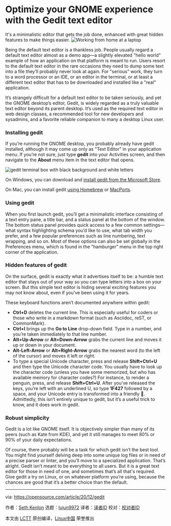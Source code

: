 [#]: collector: (lujun9972)
[#]: translator: ( )
[#]: reviewer: ( )
[#]: publisher: ( )
[#]: url: ( )
[#]: subject: (Optimize your GNOME experience with the Gedit text editor)
[#]: via: (https://opensource.com/article/20/12/gedit)
[#]: author: (Seth Kenlon https://opensource.com/users/seth)

Optimize your GNOME experience with the Gedit text editor
======
It's a minimalistic editor that gets the job done, enhanced with great
hidden features to make things easier.
![Working from home at a laptop][1]

Being the default text editor is a thankless job. People usually regard a default text editor almost as a demo app—a slightly elevated "hello world" example of how an application on that platform is meant to run. Users resort to the default text editor in the rare occasions they need to dump some text into a file they’ll probably never look at again. For "serious" work, they turn to a word processor or an IDE, or an editor in the terminal, or at least a different text editor that has to be downloaded and installed like a "real" application.

It’s strangely difficult for a default text editor to be taken seriously, and yet the GNOME desktop’s editor, Gedit, is widely regarded as a truly valuable text editor beyond its parent desktop. It’s used as the required text editor in web design classes, a recommended tool for new developers and sysadmins, and a favorite reliable companion to many a desktop Linux user.

### Installing gedit

If you’re running the GNOME desktop, you probably already have gedit installed, although it may come up only as "Text Editor" in your application menu. If you’re not sure, just type **gedit** into your Activities screen, and then navigate to the **About** menu item in the text editor that opens.

![gedit terminal box with black background and white letters][2]

On Windows, you can download and [install gedit from the Microsoft Store][3].

On Mac, you can install gedit [using Homebrew][4] or [MacPorts][5].

### Using gedit

When you first launch gedit, you’ll get a minimalistic interface consisting of a text entry pane, a title bar, and a status panel at the bottom of the window. The bottom status panel provides quick access to a few common settings—what syntax highlighting schema you’d like to use, what tab width you prefer, and a few popular preferences such as line numbering, text wrapping, and so on. Most of these options can also be set globally in the Preferences menu, which is found in the "hamburger" menu in the top right corner of the application.

### Hidden features of gedit

On the surface, gedit is exactly what it advertises itself to be: a humble text editor that stays out of your way so you can type letters into a box on your screen. But this simple text editor is hiding several exciting features you may not know about, even if you’ve been using it for years.

These keyboard functions aren’t documented anywhere within gedit:

  * **Ctrl+D** deletes the current line. This is especially useful for coders or those who write in a markdown format (such as Asciidoc, reST, or CommonMark).
  * **Ctrl+I** brings up the **Go to Line** drop-down field. Type in a number, and you’re taken immediately to that line number.
  * **Alt+Up-Arrow** or **Alt+Down-Arrow** grabs the current line and moves it up or down in your document.
  * **Alt-Left-Arrow** or **Alt+Right-Arrow** grabs the nearest word (to the left of the cursor) and moves it left or right.
  * To type a special Unicode character, press and release **Shift+Ctrl+U** and then type the Unicode character code. You usually have to look up the character code (unless you have some memorized, but who has available memory for character codes?) For instance, to render a penguin, press, and release **Shift+Ctrl+U**. After you’ve released the keys, you’re left with an underlined U, so type **1F427** followed by a space, and your Unicode entry is transformed into a friendly 🐧. Admittedly, this isn’t entirely unique to gedit, but it’s a useful trick to know, and it does work in gedit.



### Robust simplicity

Gedit is a lot like GNOME itself. It is objectively simpler than many of its peers (such as Kate from KDE), and yet it still manages to meet 80% or 90% of your daily expectations.

Of course, there probably will be a task for which gedit isn’t the best tool. You might find yourself delving deep into some unique log files or in need of a precise parser or linter, and you’ll move to a specialized application. That’s alright. Gedit isn’t meant to be everything to all users. But it is a great text editor for those in need of one, and sometimes that’s all that's required. Give gedit a try on Linux, or on whatever platform you’re using, because the chances are good that it’s a better choice than the default.

--------------------------------------------------------------------------------

via: https://opensource.com/article/20/12/gedit

作者：[Seth Kenlon][a]
选题：[lujun9972][b]
译者：[译者ID](https://github.com/译者ID)
校对：[校对者ID](https://github.com/校对者ID)

本文由 [LCTT](https://github.com/LCTT/TranslateProject) 原创编译，[Linux中国](https://linux.cn/) 荣誉推出

[a]: https://opensource.com/users/seth
[b]: https://github.com/lujun9972
[1]: https://opensource.com/sites/default/files/styles/image-full-size/public/lead-images/wfh_work_home_laptop_work.png?itok=VFwToeMy (Working from home at a laptop)
[2]: https://opensource.com/sites/default/files/uploads/gedit-31_days_gedit-opensource.jpg (gedit terminal box with black background and white letters)
[3]: https://www.microsoft.com/en-nz/p/gedit
[4]: https://opensource.com/article/20/6/homebrew-mac
[5]: https://opensource.com/article/20/11/macports
